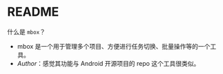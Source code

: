 # README

什么是 `mbox`？

- mbox 是一个用于管理多个项目、方便进行任务切换、批量操作等的一个工具。
- *Author*：感觉其功能与 Android 开源项目的 repo 这个工具很类似。

